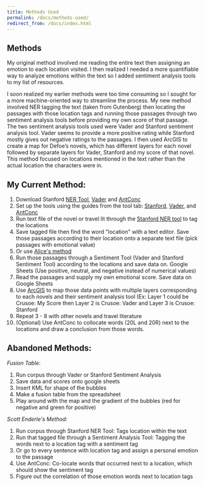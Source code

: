 ```yaml
---
title: Methods Used
permalink: /docs/methods-used/
redirect_from: /docs/index.html
---
```


## Methods

My original method involved me reading the entire text then assigning an emotion to each location visited. I then realized I needed a more quantifiable way to analyze emotions within the text so I added sentiment analysis tools to my list of resources.


I soon realized my earlier methods were too time consuming so I sought for a more machine-oriented way to streamline the process. My new method involved NER tagging the text (taken from Gutenberg) then locating the passages with those location tags and running those passages through two sentiment analysis tools before providing my own score of that passage. The two sentiment analysis tools used were Vader and Stanford sentiment analysis tool. Vader seems to provide a more positive rating while Stanford mostly gives out negative ratings to the passages. I then used ArcGIS to create a map for Defoe’s novels, which has different layers for each novel followed by separate layers for Vader, Stanford and my score of that novel. This method focused on locations mentioned in the text rather than the actual location the characters were in.


## My Current Method:
1. Download Stanford [NER Tool](https://nlp.stanford.edu/software/CRF-NER.shtml), [Vader](https://github.com/cjhutto/vaderSentiment#installation) and [AntConc](http://www.laurenceanthony.net/software/antconc/)
2. Set up the tools using the guides from the tool tab: [Stanford](https://github.com/IC97/Defoe-Map/blob/master/tools/stanford.md), [Vader](https://github.com/IC97/Defoe-Map/blob/master/tools/vader.md), and [AntConc](https://github.com/IC97/Defoe-Map/blob/master/tools/antconc.md)
3. Run text file of the novel or travel lit through the [Stanford NER tool](https://sites.google.com/site/endprojectmap/common/link) to tag the locations
4. Save tagged file then find the word "location" with a text editor. Save those passages according to their location onto a separate text file (pick passages with emotional value)
5. Or use [Alice's method](https://github.com/IC97/Defoe-Map/blob/master/methods/alice-method.md)
6. Run those passages through a Sentiment Tool (Vader and Stanford Sentiment Tool) according to the locations and save data on. Google Sheets (Use positive, neutral, and negative instead of numerical values)
7. Read the passages and supply my own emotional score. Save data on Google Sheets
8. Use [ArcGIS](https://www.arcgis.com/home/index.html) to map those data points with multiple layers corresponding to each novels and their sentiment analysis tool (Ex: Layer 1 could be Crusoe: My Score then Layer 2 is Crusoe: Vader and Layer 3 is Crusoe: Stanford
9. Repeat 3 - 8 with other novels and travel literature
10. (Optional) Use AntConc to collocate words (20L and 20R) next to the locations and draw a conclusion from those words.

## Abandoned Methods:

*Fusion Table:*
1. Run corpus through Vader or Stanford Sentiment Analysis
2. Save data and scores onto google sheets
3. Insert KML for shape of the bubbles
4. Make a fusion table from the spreadsheet
5. Play around with the map and the gradient of the bubbles (red for negative and green for positive)

*Scott Enderle's Method:*
1. Run corpus through Stanford NER Tool: Tags location within the text
2. Run that tagged file through a Sentiment Analysis Tool: Tagging the words next to a location tag with a sentiment tag
3. Or go to every sentence with location tag and assign a personal emotion to the passage
4. Use AntConc: Co-locate words that occurred next to a location, which should show the sentiment tag
5. Figure out the correlation of those emotion words next to location tags
